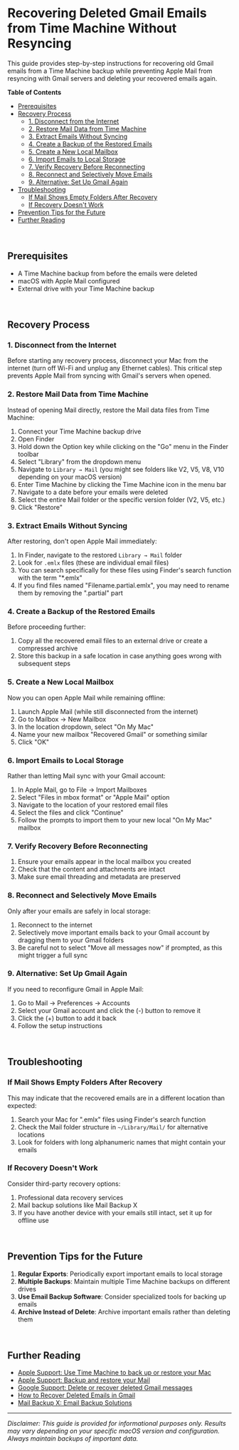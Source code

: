 # Recovering Deleted Gmail Emails from Time Machine Without Resyncing <!-- omit in toc -->

This guide provides step-by-step instructions for recovering old Gmail emails from a Time Machine backup while preventing Apple Mail from resyncing with Gmail servers and deleting your recovered emails again.

**Table of Contents** <!-- omit in toc -->
- [Prerequisites](#prerequisites)
- [Recovery Process](#recovery-process)
  - [1. Disconnect from the Internet](#1-disconnect-from-the-internet)
  - [2. Restore Mail Data from Time Machine](#2-restore-mail-data-from-time-machine)
  - [3. Extract Emails Without Syncing](#3-extract-emails-without-syncing)
  - [4. Create a Backup of the Restored Emails](#4-create-a-backup-of-the-restored-emails)
  - [5. Create a New Local Mailbox](#5-create-a-new-local-mailbox)
  - [6. Import Emails to Local Storage](#6-import-emails-to-local-storage)
  - [7. Verify Recovery Before Reconnecting](#7-verify-recovery-before-reconnecting)
  - [8. Reconnect and Selectively Move Emails](#8-reconnect-and-selectively-move-emails)
  - [9. Alternative: Set Up Gmail Again](#9-alternative-set-up-gmail-again)
- [Troubleshooting](#troubleshooting)
  - [If Mail Shows Empty Folders After Recovery](#if-mail-shows-empty-folders-after-recovery)
  - [If Recovery Doesn't Work](#if-recovery-doesnt-work)
- [Prevention Tips for the Future](#prevention-tips-for-the-future)
- [Further Reading](#further-reading)

&nbsp;

## Prerequisites

- A Time Machine backup from before the emails were deleted
- macOS with Apple Mail configured
- External drive with your Time Machine backup

&nbsp;

## Recovery Process

### 1. Disconnect from the Internet

Before starting any recovery process, disconnect your Mac from the internet (turn off Wi-Fi and unplug any Ethernet cables). This critical step prevents Apple Mail from syncing with Gmail's servers when opened.

### 2. Restore Mail Data from Time Machine

Instead of opening Mail directly, restore the Mail data files from Time Machine:

1. Connect your Time Machine backup drive
2. Open Finder
3. Hold down the Option key while clicking on the "Go" menu in the Finder toolbar
4. Select "Library" from the dropdown menu
5. Navigate to `Library → Mail` (you might see folders like V2, V5, V8, V10 depending on your macOS version)
6. Enter Time Machine by clicking the Time Machine icon in the menu bar
7. Navigate to a date before your emails were deleted
8. Select the entire Mail folder or the specific version folder (V2, V5, etc.)
9. Click "Restore"

### 3. Extract Emails Without Syncing

After restoring, don't open Apple Mail immediately:

1. In Finder, navigate to the restored `Library → Mail` folder
2. Look for `.emlx` files (these are individual email files)
3. You can search specifically for these files using Finder's search function with the term "*.emlx"
4. If you find files named "Filename.partial.emlx", you may need to rename them by removing the ".partial" part

### 4. Create a Backup of the Restored Emails

Before proceeding further:

1. Copy all the recovered email files to an external drive or create a compressed archive
2. Store this backup in a safe location in case anything goes wrong with subsequent steps

### 5. Create a New Local Mailbox

Now you can open Apple Mail while remaining offline:

1. Launch Apple Mail (while still disconnected from the internet)
2. Go to Mailbox → New Mailbox
3. In the location dropdown, select "On My Mac"
4. Name your new mailbox "Recovered Gmail" or something similar
5. Click "OK"

### 6. Import Emails to Local Storage

Rather than letting Mail sync with your Gmail account:

1. In Apple Mail, go to File → Import Mailboxes
2. Select "Files in mbox format" or "Apple Mail" option
3. Navigate to the location of your restored email files
4. Select the files and click "Continue"
5. Follow the prompts to import them to your new local "On My Mac" mailbox

### 7. Verify Recovery Before Reconnecting

1. Ensure your emails appear in the local mailbox you created
2. Check that the content and attachments are intact
3. Make sure email threading and metadata are preserved

### 8. Reconnect and Selectively Move Emails

Only after your emails are safely in local storage:

1. Reconnect to the internet
2. Selectively move important emails back to your Gmail account by dragging them to your Gmail folders
3. Be careful not to select "Move all messages now" if prompted, as this might trigger a full sync

### 9. Alternative: Set Up Gmail Again

If you need to reconfigure Gmail in Apple Mail:

1. Go to Mail → Preferences → Accounts
2. Select your Gmail account and click the (-) button to remove it
3. Click the (+) button to add it back
4. Follow the setup instructions

&nbsp;

## Troubleshooting

### If Mail Shows Empty Folders After Recovery

This may indicate that the recovered emails are in a different location than expected:

1. Search your Mac for ".emlx" files using Finder's search function
2. Check the Mail folder structure in `~/Library/Mail/` for alternative locations
3. Look for folders with long alphanumeric names that might contain your emails

### If Recovery Doesn't Work

Consider third-party recovery options:

1. Professional data recovery services
2. Mail backup solutions like Mail Backup X
3. If you have another device with your emails still intact, set it up for offline use

&nbsp;

## Prevention Tips for the Future

1. **Regular Exports**: Periodically export important emails to local storage
2. **Multiple Backups**: Maintain multiple Time Machine backups on different drives
3. **Use Email Backup Software**: Consider specialized tools for backing up emails
4. **Archive Instead of Delete**: Archive important emails rather than deleting them

&nbsp;

## Further Reading

- [Apple Support: Use Time Machine to back up or restore your Mac](https://support.apple.com/en-us/HT201250)
- [Apple Support: Backup and restore your Mail](https://support.apple.com/guide/mail/backup-and-restore-your-mail-mlhlp1030/mac)
- [Google Support: Delete or recover deleted Gmail messages](https://support.google.com/mail/answer/7401?hl=en)
- [How to Recover Deleted Emails in Gmail](https://mailsuite.com/blog/recover-deleted-gmail-emails/)
- [Mail Backup X: Email Backup Solutions](https://www.mailbackupx.com/)

---

*Disclaimer: This guide is provided for informational purposes only. Results may vary depending on your specific macOS version and configuration. Always maintain backups of important data.*
